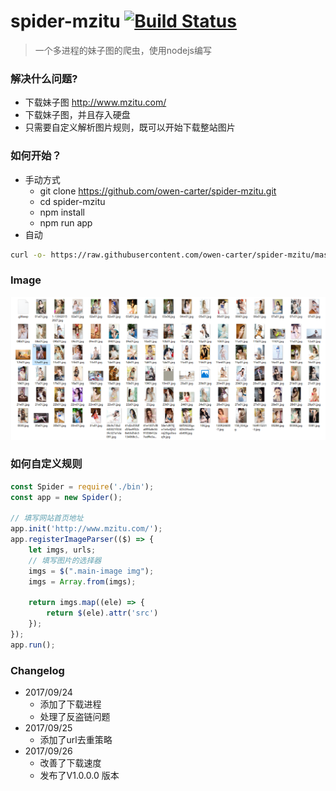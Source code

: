 # spider-mzitu [![Build Status](https://www.travis-ci.org/owen-carter/spider-mzitu.svg?branch=master)](https://www.travis-ci.org/owen-carter/spider-mzitu)
> 一个多进程的妹子图的爬虫，使用nodejs编写

### 解决什么问题?
- 下载妹子图 http://www.mzitu.com/
- 下载妹子图，并且存入硬盘
- 只需要自定义解析图片规则，既可以开始下载整站图片

### 如何开始？
- 手动方式
	- git clone https://github.com/owen-carter/spider-mzitu.git
	- cd spider-mzitu
	- npm install
	- npm run app
- 自动
```bash
curl -o- https://raw.githubusercontent.com/owen-carter/spider-mzitu/master/start.sh | bash
```

### Image 
![image](./images/snipaste_20171118_192446.png)


### 如何自定义规则
```javascript
const Spider = require('./bin');
const app = new Spider();

// 填写网站首页地址
app.init('http://www.mzitu.com/');
app.registerImageParser(($) => {
    let imgs, urls;
    // 填写图片的选择器
    imgs = $(".main-image img");
    imgs = Array.from(imgs);
   
    return imgs.map((ele) => {
        return $(ele).attr('src')
    });
});
app.run();
```

### Changelog

+ 2017/09/24
    - 添加了下载进程
    - 处理了反盗链问题
+ 2017/09/25
    - 添加了url去重策略
+ 2017/09/26
    - 改善了下载速度
    - 发布了V1.0.0.0 版本

